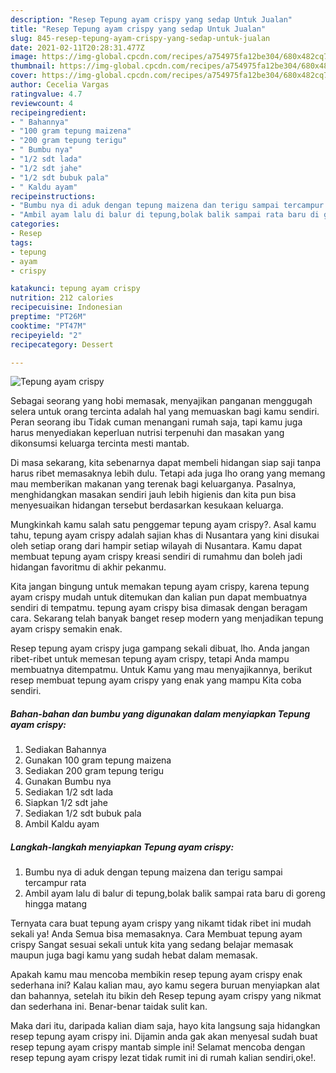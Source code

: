 ```yaml
---
description: "Resep Tepung ayam crispy yang sedap Untuk Jualan"
title: "Resep Tepung ayam crispy yang sedap Untuk Jualan"
slug: 845-resep-tepung-ayam-crispy-yang-sedap-untuk-jualan
date: 2021-02-11T20:28:31.477Z
image: https://img-global.cpcdn.com/recipes/a754975fa12be304/680x482cq70/tepung-ayam-crispy-foto-resep-utama.jpg
thumbnail: https://img-global.cpcdn.com/recipes/a754975fa12be304/680x482cq70/tepung-ayam-crispy-foto-resep-utama.jpg
cover: https://img-global.cpcdn.com/recipes/a754975fa12be304/680x482cq70/tepung-ayam-crispy-foto-resep-utama.jpg
author: Cecelia Vargas
ratingvalue: 4.7
reviewcount: 4
recipeingredient:
- " Bahannya"
- "100 gram tepung maizena"
- "200 gram tepung terigu"
- " Bumbu nya"
- "1/2 sdt lada"
- "1/2 sdt jahe"
- "1/2 sdt bubuk pala"
- " Kaldu ayam"
recipeinstructions:
- "Bumbu nya di aduk dengan tepung maizena dan terigu sampai tercampur rata"
- "Ambil ayam lalu di balur di tepung,bolak balik sampai rata baru di goreng hingga matang"
categories:
- Resep
tags:
- tepung
- ayam
- crispy

katakunci: tepung ayam crispy 
nutrition: 212 calories
recipecuisine: Indonesian
preptime: "PT26M"
cooktime: "PT47M"
recipeyield: "2"
recipecategory: Dessert

---
```



![Tepung ayam crispy](https://img-global.cpcdn.com/recipes/a754975fa12be304/680x482cq70/tepung-ayam-crispy-foto-resep-utama.jpg)

Sebagai seorang yang hobi memasak, menyajikan panganan menggugah selera untuk orang tercinta adalah hal yang memuaskan bagi kamu sendiri. Peran seorang ibu Tidak cuman menangani rumah saja, tapi kamu juga harus menyediakan keperluan nutrisi terpenuhi dan masakan yang dikonsumsi keluarga tercinta mesti mantab.

Di masa  sekarang, kita sebenarnya dapat membeli hidangan siap saji tanpa harus ribet memasaknya lebih dulu. Tetapi ada juga lho orang yang memang mau memberikan makanan yang terenak bagi keluarganya. Pasalnya, menghidangkan masakan sendiri jauh lebih higienis dan kita pun bisa menyesuaikan hidangan tersebut berdasarkan kesukaan keluarga. 



Mungkinkah kamu salah satu penggemar tepung ayam crispy?. Asal kamu tahu, tepung ayam crispy adalah sajian khas di Nusantara yang kini disukai oleh setiap orang dari hampir setiap wilayah di Nusantara. Kamu dapat membuat tepung ayam crispy kreasi sendiri di rumahmu dan boleh jadi hidangan favoritmu di akhir pekanmu.

Kita jangan bingung untuk memakan tepung ayam crispy, karena tepung ayam crispy mudah untuk ditemukan dan kalian pun dapat membuatnya sendiri di tempatmu. tepung ayam crispy bisa dimasak dengan beragam cara. Sekarang telah banyak banget resep modern yang menjadikan tepung ayam crispy semakin enak.

Resep tepung ayam crispy juga gampang sekali dibuat, lho. Anda jangan ribet-ribet untuk memesan tepung ayam crispy, tetapi Anda mampu membuatnya ditempatmu. Untuk Kamu yang mau menyajikannya, berikut resep membuat tepung ayam crispy yang enak yang mampu Kita coba sendiri.

<!--inarticleads1-->

##### Bahan-bahan dan bumbu yang digunakan dalam menyiapkan Tepung ayam crispy:

1. Sediakan  Bahannya
1. Gunakan 100 gram tepung maizena
1. Sediakan 200 gram tepung terigu
1. Gunakan  Bumbu nya
1. Sediakan 1/2 sdt lada
1. Siapkan 1/2 sdt jahe
1. Sediakan 1/2 sdt bubuk pala
1. Ambil  Kaldu ayam




<!--inarticleads2-->

##### Langkah-langkah menyiapkan Tepung ayam crispy:

1. Bumbu nya di aduk dengan tepung maizena dan terigu sampai tercampur rata
1. Ambil ayam lalu di balur di tepung,bolak balik sampai rata baru di goreng hingga matang




Ternyata cara buat tepung ayam crispy yang nikamt tidak ribet ini mudah sekali ya! Anda Semua bisa memasaknya. Cara Membuat tepung ayam crispy Sangat sesuai sekali untuk kita yang sedang belajar memasak maupun juga bagi kamu yang sudah hebat dalam memasak.

Apakah kamu mau mencoba membikin resep tepung ayam crispy enak sederhana ini? Kalau kalian mau, ayo kamu segera buruan menyiapkan alat dan bahannya, setelah itu bikin deh Resep tepung ayam crispy yang nikmat dan sederhana ini. Benar-benar taidak sulit kan. 

Maka dari itu, daripada kalian diam saja, hayo kita langsung saja hidangkan resep tepung ayam crispy ini. Dijamin anda gak akan menyesal sudah buat resep tepung ayam crispy mantab simple ini! Selamat mencoba dengan resep tepung ayam crispy lezat tidak rumit ini di rumah kalian sendiri,oke!.

